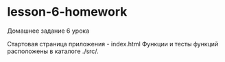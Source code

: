 # lesson-6-homework

Домашнее задание 6 урока

Стартовая страница приложения - index.html
Функции и тесты функций расположены в каталоге ./src/.
